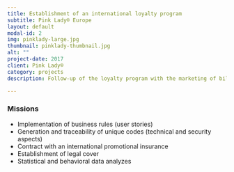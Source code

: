 ```yaml
---
title: Establishment of an international loyalty program
subtitle: Pink Lady® Europe
layout: default
modal-id: 2
img: pinklady-large.jpg
thumbnail: pinklady-thumbnail.jpg
alt: ""
project-date: 2017
client: Pink Lady®
category: projects
description: Follow-up of the loyalty program with the marketing of billions of unique codes applicated on the Pink Lady® and PinKids® apple trays as well as on apples sold in bulk internationally (15 European countries). Implementation of the program in 2013 and several releases until 2017.

---
```


### Missions

- Implementation of business rules (user stories)
- Generation and traceability of unique codes (technical and security aspects)
- Contract with an international promotional insurance
- Establishment of legal cover
- Statistical and behavioral data analyzes

